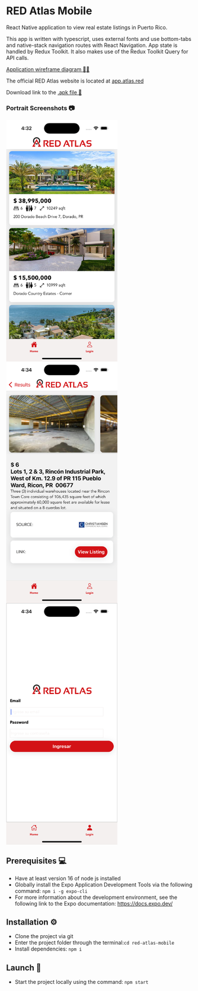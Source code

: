 # RED Atlas Mobile

React Native application to view real estate listings in Puerto Rico.

This app is written with typescript, uses external fonts and use bottom-tabs and native-stack navigation routes with React Navigation. App state is handled by Redux Toolkit. It also makes use of the Redux Toolkit Query for API calls.

[Application wireframe diagram 📝📐](https://www.figma.com/file/1Ga7Tu588Ub9bfWDowzJuZ/Red-Atlas?node-id=866%3A4389&t=rqqtFdgHNSR3BtjE-1)

The official RED Atlas website is located at [app.atlas.red](https://app.atlas.red/)

Download link to the [.apk file 📱](https://expo.dev/artifacts/eas/nSCZciA6eQKUkCcNLPGW5m.apk)

### Portrait Screenshots 📷

<div style="display: flex; flex-wrap: wrap;">
  <img src="https://raw.githubusercontent.com/lcgaravito/red-atlas-mobile/main/screenshots/ScreenShot1.png" width="300" height="auto" />
  <img src="https://raw.githubusercontent.com/lcgaravito/red-atlas-mobile/main/screenshots/ScreenShot2.png" width="300" height="auto" />
  <img src="https://raw.githubusercontent.com/lcgaravito/red-atlas-mobile/main/screenshots/ScreenShot3.png" width="300" height="auto" />
</div>

## Prerequisites 💻

- Have at least version 16 of node js installed
- Globally install the Expo Application Development Tools via the following command: `npm i -g expo-cli`
- For more information about the development environment, see the following link to the Expo documentation: https://docs.expo.dev/

## Installation ⚙️

- Clone the project via git
- Enter the project folder through the terminal:`cd red-atlas-mobile`
- Install dependencies: `npm i`

## Launch 🚀

- Start the project locally using the command: `npm start`

